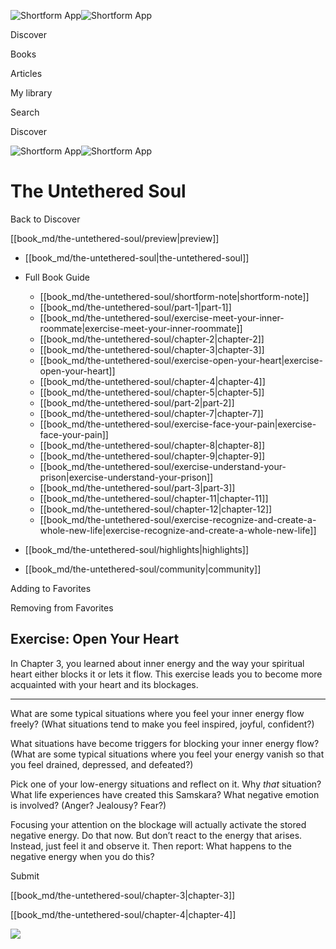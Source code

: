 ![Shortform App](/img/logo.36a2399e.svg)![Shortform App](/img/logo-dark.70c1b072.svg)

Discover

Books

Articles

My library

Search

Discover

![Shortform App](/img/logo.36a2399e.svg)![Shortform App](/img/logo-dark.70c1b072.svg)

# The Untethered Soul

Back to Discover

[[book_md/the-untethered-soul/preview|preview]]

  * [[book_md/the-untethered-soul|the-untethered-soul]]
  * Full Book Guide

    * [[book_md/the-untethered-soul/shortform-note|shortform-note]]
    * [[book_md/the-untethered-soul/part-1|part-1]]
    * [[book_md/the-untethered-soul/exercise-meet-your-inner-roommate|exercise-meet-your-inner-roommate]]
    * [[book_md/the-untethered-soul/chapter-2|chapter-2]]
    * [[book_md/the-untethered-soul/chapter-3|chapter-3]]
    * [[book_md/the-untethered-soul/exercise-open-your-heart|exercise-open-your-heart]]
    * [[book_md/the-untethered-soul/chapter-4|chapter-4]]
    * [[book_md/the-untethered-soul/chapter-5|chapter-5]]
    * [[book_md/the-untethered-soul/part-2|part-2]]
    * [[book_md/the-untethered-soul/chapter-7|chapter-7]]
    * [[book_md/the-untethered-soul/exercise-face-your-pain|exercise-face-your-pain]]
    * [[book_md/the-untethered-soul/chapter-8|chapter-8]]
    * [[book_md/the-untethered-soul/chapter-9|chapter-9]]
    * [[book_md/the-untethered-soul/exercise-understand-your-prison|exercise-understand-your-prison]]
    * [[book_md/the-untethered-soul/part-3|part-3]]
    * [[book_md/the-untethered-soul/chapter-11|chapter-11]]
    * [[book_md/the-untethered-soul/chapter-12|chapter-12]]
    * [[book_md/the-untethered-soul/exercise-recognize-and-create-a-whole-new-life|exercise-recognize-and-create-a-whole-new-life]]
  * [[book_md/the-untethered-soul/highlights|highlights]]
  * [[book_md/the-untethered-soul/community|community]]



Adding to Favorites 

Removing from Favorites 

## Exercise: Open Your Heart

In Chapter 3, you learned about inner energy and the way your spiritual heart either blocks it or lets it flow. This exercise leads you to become more acquainted with your heart and its blockages.

* * *

What are some typical situations where you feel your inner energy flow freely? (What situations tend to make you feel inspired, joyful, confident?)

What situations have become triggers for blocking your inner energy flow? (What are some typical situations where you feel your energy vanish so that you feel drained, depressed, and defeated?)

Pick one of your low-energy situations and reflect on it. Why _that_ situation? What life experiences have created this Samskara? What negative emotion is involved? (Anger? Jealousy? Fear?)

Focusing your attention on the blockage will actually activate the stored negative energy. Do that now. But don’t react to the energy that arises. Instead, just feel it and observe it. Then report: What happens to the negative energy when you do this?

Submit 

[[book_md/the-untethered-soul/chapter-3|chapter-3]]

[[book_md/the-untethered-soul/chapter-4|chapter-4]]

![](https://bat.bing.com/action/0?ti=56018282&Ver=2&mid=a5fa005a-07c3-431a-aa4d-1f4b1777a91e&sid=1711133063fa11eebdec89a8b8ae3bbc&vid=171147a063fa11eea7440fcfeb230d96&vids=0&msclkid=N&pi=0&lg=en-US&sw=800&sh=600&sc=24&nwd=1&tl=Shortform%20%7C%20Book&p=https%3A%2F%2Fwww.shortform.com%2Fapp%2Fbook%2Fthe-untethered-soul%2Fexercise-open-your-heart&r=&lt=295&evt=pageLoad&sv=1&rn=344542)
